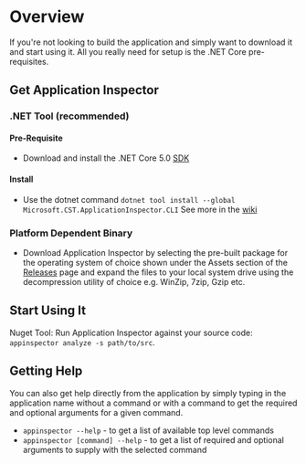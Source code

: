 # Overview

If you're not looking to build the application and simply want to download it and start using it.  All you really need for setup is
the .NET Core pre-requisites.

## Get Application Inspector
### .NET Tool (recommended)
#### Pre-Requisite
- Download and install the .NET Core 5.0 [SDK](https://dotnet.microsoft.com/download/dotnet-core/5.0)

#### Install
- Use the dotnet command `dotnet tool install --global Microsoft.CST.ApplicationInspector.CLI` See more in the [wiki](https://github.com/microsoft/ApplicationInspector/wiki/7.-NuGet-Support)

### Platform Dependent Binary
- Download Application Inspector by selecting the pre-built package for the operating system of choice shown under the Assets section
of the [Releases](https://github.com/microsoft/ApplicationInspector/releases) page and expand the files to your local system drive
using the decompression utility of choice e.g. WinZip, 7zip, Gzip etc. 

## Start Using It

Nuget Tool: Run Application Inspector against your source code: `appinspector analyze -s path/to/src`.

## Getting Help

You can also get help directly from the application by simply typing in the application name without a command
or with a command to get the required and optional arguments for a given command.

* `appinspector --help` - to get a list of available top level commands
* `appinspector [command] --help` - to get a list of required and optional arguments to supply with the selected command
